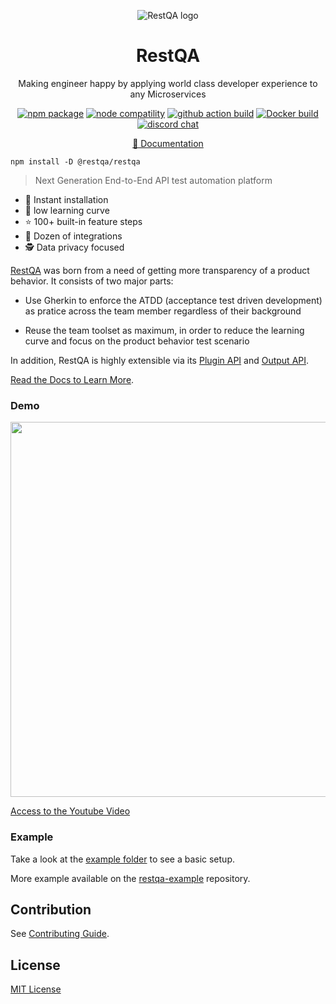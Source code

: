 <p align="center"><img src="https://restqa.io/assets/img/content/mascote.png" alt="RestQA logo"/></p>
<h1 align="center">RestQA</h1>
<p align="center">Making engineer happy by applying world class developer experience to any Microservices</p>
<p align="center">
  <a href="https://www.npmjs.com/package/@restqa/restqa"><img src="https://img.shields.io/npm/v/@restqa/restqa" alt="npm package"></a>
  <a href="https://nodejs.org/en/about/releases/"><img src="https://img.shields.io/node/v/@restqa/restqa" alt="node compatility"></a>
  <a href="https://github.com/restqa/restqa/actions/workflows/build.yml"><img src="https://github.com/restqa/restqa/actions/workflows/build.yml/badge.svg" alt="github action build"></a>
  <a href="https://hub.docker.com/r/restqa/restqa"><img src="https://img.shields.io/docker/v/restqa/restqa/latest" alt="Docker build"></a>
  <a href="https://restqa.io/chat"><img src="https://img.shields.io/badge/chat-discord-blue?style=flat&logo=discord" alt="discord chat"></a>
</p>
<p align="center">
    <a href="https://docs.restqa.io">📖 Documentation</a>
</p>

```
npm install -D @restqa/restqa
```
> Next Generation End-to-End API test automation platform

- 🚀 Instant installation
- 🤩 low learning curve
- ⭐️ 100+ built-in feature steps
- 🔌 Dozen of integrations
- 🕵️ Data privacy focused


[RestQA](https://restqa.io) was born from a need of getting more transparency of a product behavior. It consists of two major parts:

- Use Gherkin to enforce the ATDD (acceptance test driven development) as pratice across the team member regardless of their background

- Reuse the team toolset as maximum, in order to reduce the learning curve and focus on the product behavior test scenario

In addition, RestQA is highly extensible via its [Plugin API](https://docs.restqa.io/api/plugin-api) and [Output API](https://docs.restqa.io/api/output-api).

[Read the Docs to Learn More](https://docs.restqa.io).

### Demo

[<img src="https://restqa.io/assets/img/utils/video-600.png" width=600 />](https://www.youtube.com/watch?v=EberYFGPZPo)

[Access to the Youtube Video](https://www.youtube.com/watch?v=EberYFGPZPo)

### Example

Take a look at the [example folder](./example) to see a basic setup.

More example available on the [restqa-example](https://github.com/restqa/restqa-example) repository.

## Contribution

See [Contributing Guide](./CONTRIBUTING.md).

## License

[MIT License](./LICENSE)

